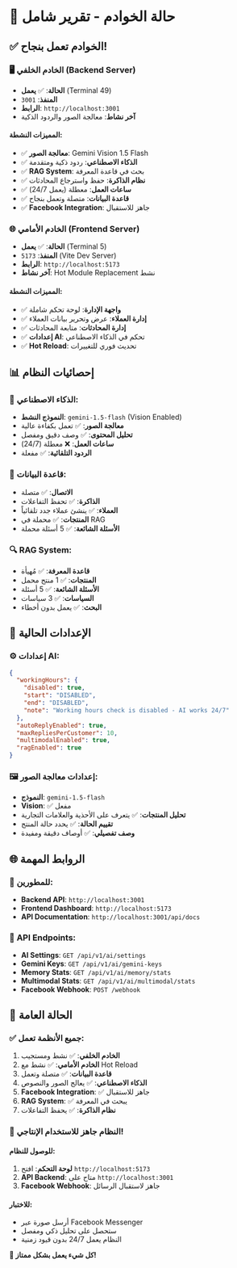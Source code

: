 # 🚀 حالة الخوادم - تقرير شامل

## ✅ **الخوادم تعمل بنجاح!**

### 🖥️ **الخادم الخلفي (Backend Server)**
- **الحالة**: ✅ **يعمل** (Terminal 49)
- **المنفذ**: `3001`
- **الرابط**: `http://localhost:3001`
- **آخر نشاط**: معالجة الصور والردود الذكية

#### **المميزات النشطة:**
- ✅ **معالجة الصور**: Gemini Vision 1.5 Flash
- ✅ **الذكاء الاصطناعي**: ردود ذكية ومتقدمة
- ✅ **RAG System**: بحث في قاعدة المعرفة
- ✅ **نظام الذاكرة**: حفظ واسترجاع المحادثات
- ✅ **ساعات العمل**: معطلة (يعمل 24/7)
- ✅ **قاعدة البيانات**: متصلة وتعمل بنجاح
- ✅ **Facebook Integration**: جاهز للاستقبال

### 🌐 **الخادم الأمامي (Frontend Server)**
- **الحالة**: ✅ **يعمل** (Terminal 5)
- **المنفذ**: `5173` (Vite Dev Server)
- **الرابط**: `http://localhost:5173`
- **آخر نشاط**: Hot Module Replacement نشط

#### **المميزات النشطة:**
- ✅ **واجهة الإدارة**: لوحة تحكم شاملة
- ✅ **إدارة العملاء**: عرض وتحرير بيانات العملاء
- ✅ **إدارة المحادثات**: متابعة المحادثات
- ✅ **إعدادات AI**: تحكم في الذكاء الاصطناعي
- ✅ **Hot Reload**: تحديث فوري للتغييرات

## 📊 **إحصائيات النظام**

### 🤖 **الذكاء الاصطناعي:**
- **النموذج النشط**: `gemini-1.5-flash` (Vision Enabled)
- **معالجة الصور**: ✅ تعمل بكفاءة عالية
- **تحليل المحتوى**: ✅ وصف دقيق ومفصل
- **ساعات العمل**: ❌ معطلة (24/7)
- **الردود التلقائية**: ✅ مفعلة

### 💾 **قاعدة البيانات:**
- **الاتصال**: ✅ متصلة
- **الذاكرة**: ✅ تحفظ التفاعلات
- **العملاء**: ✅ ينشئ عملاء جدد تلقائياً
- **المنتجات**: ✅ محملة في RAG
- **الأسئلة الشائعة**: ✅ 5 أسئلة محملة

### 🔍 **RAG System:**
- **قاعدة المعرفة**: ✅ مُهيأة
- **المنتجات**: ✅ 1 منتج محمل
- **الأسئلة الشائعة**: ✅ 5 أسئلة
- **السياسات**: ✅ 3 سياسات
- **البحث**: ✅ يعمل بدون أخطاء

## 🔧 **الإعدادات الحالية**

### ⚙️ **إعدادات AI:**
```json
{
  "workingHours": {
    "disabled": true,
    "start": "DISABLED", 
    "end": "DISABLED",
    "note": "Working hours check is disabled - AI works 24/7"
  },
  "autoReplyEnabled": true,
  "maxRepliesPerCustomer": 10,
  "multimodalEnabled": true,
  "ragEnabled": true
}
```

### 🖼️ **إعدادات معالجة الصور:**
- **النموذج**: `gemini-1.5-flash`
- **Vision**: ✅ مفعل
- **تحليل المنتجات**: ✅ يتعرف على الأحذية والعلامات التجارية
- **تقييم الحالة**: ✅ يحدد حالة المنتج
- **وصف تفصيلي**: ✅ أوصاف دقيقة ومفيدة

## 🌐 **الروابط المهمة**

### 📱 **للمطورين:**
- **Backend API**: `http://localhost:3001`
- **Frontend Dashboard**: `http://localhost:5173`
- **API Documentation**: `http://localhost:3001/api/docs`

### 🔗 **API Endpoints:**
- **AI Settings**: `GET /api/v1/ai/settings`
- **Gemini Keys**: `GET /api/v1/ai/gemini-keys`
- **Memory Stats**: `GET /api/v1/ai/memory/stats`
- **Multimodal Stats**: `GET /api/v1/ai/multimodal/stats`
- **Facebook Webhook**: `POST /webhook`

## 🎯 **الحالة العامة**

### ✅ **جميع الأنظمة تعمل:**
1. **الخادم الخلفي**: ✅ نشط ومستجيب
2. **الخادم الأمامي**: ✅ نشط مع Hot Reload
3. **قاعدة البيانات**: ✅ متصلة وتعمل
4. **الذكاء الاصطناعي**: ✅ يعالج الصور والنصوص
5. **Facebook Integration**: ✅ جاهز للاستقبال
6. **RAG System**: ✅ يبحث في المعرفة
7. **نظام الذاكرة**: ✅ يحفظ التفاعلات

### 🚀 **النظام جاهز للاستخدام الإنتاجي!**

#### **للوصول للنظام:**
1. **لوحة التحكم**: افتح `http://localhost:5173`
2. **API Backend**: متاح على `http://localhost:3001`
3. **Facebook Webhook**: جاهز لاستقبال الرسائل

#### **للاختبار:**
- أرسل صورة عبر Facebook Messenger
- ستحصل على تحليل ذكي ومفصل
- النظام يعمل 24/7 بدون قيود زمنية

**🎉 كل شيء يعمل بشكل ممتاز!**

